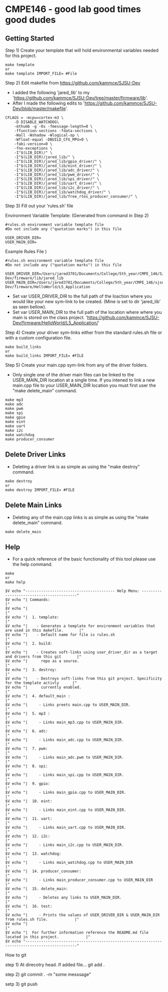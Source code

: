 # CMPE146 - good lab good times good dudes

## Getting Started

Step 1) Create your template that will hold environmental variables needed for this project. 

```
make template
or
make template IMPORT_FILE= #File
```

Step 2) Edit makefile from https://github.com/kammce/SJSU-Dev
- I added the following 'jared_lib' to my 'https://github.com/kammce/SJSU-Dev/tree/master/firmware/lib'. 
- After I made the following edits to 'https://github.com/kammce/SJSU-Dev/blob/master/makefile'.

```
CFLAGS = -mcpu=cortex-m3 \
	-D DISABLE_WATCHDOG\
    -mthumb -g -Os -fmessage-length=0 \
    -ffunction-sections -fdata-sections \
    -Wall -Wshadow -Wlogical-op \
    -Wfloat-equal -DBUILD_CFG_MPU=0 \
    -fabi-version=0 \
    -fno-exceptions \
    -I"$(LIB_DIR)/" \
    -I"$(LIB_DIR)/jared_lib/" \
    -I"$(LIB_DIR)/jared_lib/gpio_driver/" \
    -I"$(LIB_DIR)/jared_lib/eint_driver/" \
    -I"$(LIB_DIR)/jared_lib/adc_driver/" \
    -I"$(LIB_DIR)/jared_lib/pwm_driver/" \
    -I"$(LIB_DIR)/jared_lib/spi_driver/" \
    -I"$(LIB_DIR)/jared_lib/uart_driver/" \
    -I"$(LIB_DIR)/jared_lib/i2c_driver/" \
    -I"$(LIB_DIR)/jared_lib/watchdog_driver/" \
    -I"$(LIB_DIR)/jared_lib/free_rtos_producer_consumer/" \
```

Step 3) Fill out your 'rules.sh' file

Environment Variable Template: (Generated from command in Step 2)
```
#rules.sh environment variable template file
#Do not include any ("quotation marks") in this file

USER_DRIVER_DIR=
USER_MAIN_DIR=
```
Example Rules File )
```
#rules.sh environment variable template file
#Do not include any ("quotation marks") in this file

USER_DRIVER_DIR=/Users/jared3701/Documents/College/5th_year/CMPE_146/SJSU_Dev_mac/SJSU-Dev/firmware/lib/jared_lib
USER_MAIN_DIR=/Users/jared3701/Documents/College/5th_year/CMPE_146/sjsu_dev_mac/SJSU-Dev/firmware/HelloWorld/L5_Application
```

- Set var USER_DRIVER_DIR to the full path of the loaction where you would like your new sym-link to be created. (Mine is set to dir 'jared_lib' as seen bellow).
- Set var USER_MAIN_DIR to the full path of the location where where you main is stored on the class project. 'https://github.com/kammce/SJSU-Dev/firmware/HelloWorld/L5_Application/' 

Step 4) Create your driver sym-links either from the standard rules.sh file or with a custom configuration file. 
```
make build_links
or
make build_links IMPORT_FILE= #FILE
```

Step 5) Create your main.cpp sym-link from any of the driver folders.
- Only single one of the driver main files can be linked to the USER_MAIN_DIR location at a single time. If you intened to link a new main.cpp file to your USER_MAIN_DIR location you must first user the "make delete_main" command. 
```
make mp3
make adc
make pwm
make spi
make gpio
make eint
make uart
make i2c
make watchdog
make producer_consumer
```

## Delete Driver Links
- Deleting a driver link is as simple as using the "make destroy" command.
```
make destroy
or
make destroy IMPORT_FILE= #FILE
```
## Delete Main Links
- Deleting any of the main.cpp links is as simple as using the "make delete_main" command.
```
make delete_main
```

## Help
- For a quick reference of the basic functionality of this tool please use the help command. 
```
make
or
make help
```
```
$V echo "---------------------------------------- Help Menu: -----------------------------------------"
$V echo "| Commands:                                                                                 |"
$V echo "|                                                                                           |"
$V echo "|  1. template:                                                                             |"
$V echo "|    - Generates a template for environment variables that are used in this makefile.       |"
$V echo "|    - Default name for file is rules.sh                                                    |"
$V echo "|  2. build:                                                                                |"
$V echo "|    - Creates soft-links using user_driver_dir as a target and drivers from this git       |"
$V echo "|      repo as a sourse.                                                                    |"
$V echo "|  3. destroy:                                                                              |"
$V echo "|    - Destroys soft-links from this git project. Specificity for the template activly      |"
$V echo "|      currently enabled.                                                                   |"
$V echo "|  4. default_main :                                                                        |"
$V echo "|     - Links preets main.cpp to USER_MAIN_DIR.                                             |"
$V echo "|  5. mp3 :                                                                                 |"
$V echo "|     - Links main_mp3.cpp to USER_MAIN_DIR.                                                |"
$V echo "|  6. adc:                                                                                  |"
$V echo "|     - Links main_adc.cpp to USER_MAIN_DIR.                                                |"
$V echo "|  7. pwm:                                                                                  |"
$V echo "|     - Links main_adc.pwm to USER_MAIN_DIR.                                                |"
$V echo "|  8. spi:                                                                                  |"
$V echo "|     - Links main_spi.cpp to USER_MAIN_DIR.                                                |"
$V echo "|  9. gpio:                                                                                 |"
$V echo "|     - Links main_gpio.cpp to USER_MAIN_DIR.                                               |"
$V echo "|  10. eint:                                                                                |"
$V echo "|     - Links main_eint.cpp to USER_MAIN_DIR.                                               |"
$V echo "|  11. uart:                                                                                |"
$V echo "|     - Links main_uart.cpp to USER_MAIN_DIR.                                               |"
$V echo "|  12. i2c:                                                                                 |"
$V echo "|     - Links main_i2c.cpp to USER_MAIN_DIR.                                                |"
$V echo "|  13. watchdog:                                                                            |"
$V echo "|     - Links main_watchdog.cpp to USER_MAIN_DIR                                            |"
$V echo "|  14. producer_consumer:                                                                   |"
$V echo "|     - Links main_producer_consumer.cpp to USER_MAIN_DIR                                   |"
$V echo "|  15. delete_main:                                                                         |"
$V echo "|     - Deletes any links to USER_MAIN_DIR.                                                 |"
$V echo "|  16. test:                                                                                |"
$V echo "|     - Prints the values of USER_DRIVER_DIR & USER_MAIN_DIR from rules.sh file.            |"
$V echo "|                                                                                           |"
$V echo "|  For further information reference the README.md file located in this project.            |"
$V echo "---------------------------------------------------------------------------------------------"
```
How to git


step 1) At direcotry head. If added file... git add .

step 2) git commit . -m "some messsage"

setp 3) git push
